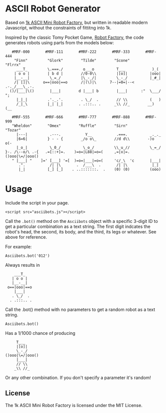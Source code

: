 # ASCII Robot Generator

Based on [1k ASCII Mini Robot Factory](https://github.com/walsh9/1k-ASCII-Robots), but written in readable modern Javascript, without the constraints of fittitng into 1k.

Inspired by the classic Tomy Pocket Game, [Robot Factory](http://www.masters.me.uk/pocketeers/Htm-Designs/flipflopfaces.htm), the code generates robots using parts from the models below:

       #MRF-000       #MRF-111       #MRF-222       #MRF-333       #MRF-444
        "Finn"         "Glork"        "Tilde"        "Scone"        "Flrrx"
         ___T_         \.===./         o___o          T___            )_(
        | o o |        | b d |        //0-0\\         |[o]|          |ooo|
        |__-__|         \_=_/         |\_-_/|         \_-_/          |_#_|
        /| []|\      o==|ooo|==o      /|(\)|\      7--|=0=|--<   .-._/___\_.-.
      ()/|___|\()       |___|        d |___| b        |___|      :"  \___/  ";
         |_|_|         .'._.'.        . \_/  .        // \\          (   )
         /_|_\         |_| |_|       . .:::.. .      _\\ //_        __) (__

       #MRF-555       #MRF-666       #MRF-777       #MRF-888       #MRF-999
       "Wheldon"       "Omex"        "Ruffle"        "Sirn"         "Tozar"
         |---|          .---.           Y__           .===.          _._._
         |6=6|         } - - {        _/o o\_        //d d\\        -)o o(-
         |_o_|          \_0_/          \_o_/         \\_u_//         \_=_/
    }-. /\--o/\ .-{   .=[::+]=.    )=o=|L88|=o=(     ,=|x|=.    ()ooo|\=/|ooo()
       " |___| "    ]=' [___] '=[  )=o=|___|=o=(     'c/_\  'c       |___|
          .".           /| |\       .  /___\  .       /| |\           |_|
          |_|          [_] [_]    . ..:::::::.  .    (0) (0)         (ooo)

# Usage

Include the script in your page.

`<script src="asciibots.js"></script>`

Call the `.bot()` method on the `Asciibots` object with a specific 3-digit ID to get a particular combination as a text string. The first digit indcates the robot's head, the second, its body, and the third, its legs or whatever. See above for reference. 

For example:

`Asciibots.bot('012')`

Always results in

        ___T_     
       | o o |    
       |__-__|    
     o==|ooo|==o  
        |___|     
       . \_/  .   
      . .:::.. .   

Call the .bot() method with no parameters to get a random robot as a text string.

`Asciibots.bot()`

Has a 1/1000 chance of producing

         T___      
         |[o]|     
         \_-_/     
    ()ooo|\=/|ooo()
         |___|     
         // \\     
        _\\ //_    

Or any other combination. If you don't specify a parameter it's random!

## License

The 1k ASCII Mini Robot Factory is licensed under the MIT License.
